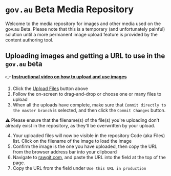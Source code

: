 # `gov.au` Beta Media Repository
Welcome to the media repository for images and other media used on the gov.au Beta.  Please note that this is a temporary (and unfortunately painful) solution until a more permanent image upload feature is provided by the content authoring tool. 

## Uploading images and getting a URL to use in the `gov.au` beta
:point_right: [**Instructional video on how to upload and use images**](https://vimeo.com/174626414/a9d3a34c4b)

1. Click the [Upload Files](https://github.com/AusDTO/gov-au-images/upload/master) button above
2. Follow the on-screen to drag-and-drop or choose one or many files to upload
3. When all the uploads have complete, make sure that `Commit directly to the master branch` is selected, and then click the `Commit Changes` button. 

:warning: Please ensure that the filename(s) of the file(s) you're uploading don't already exist in the repository, as they'll be overwritten by your upload.

4. Your uploaded files will now be visible in the repository Code (aka Files) list.  Click on the filename of the image to load the image
5. Confirm the image is the one you have uploaded, then copy the URL from the browser address bar into your clipboard
6. Navigate to [rawgit.com](https://rawgit.com), and paste the URL into the field at the top of the page.
7. Copy the URL from the field under `Use this URL in production`
